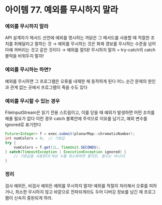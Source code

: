 # 아이템 77. 예외를 무시하지 말라

### 예외를 무시하지 말라
API 설계자가 메서드 선언에 예외를 명시하는 까닭은 그 메서드를 사용할 때 적절한 조치를 취해달라고 말하는 것
→ 예외를 무시하는 것은 화재 경보를 무시하는 수준을 넘어 아예 꺼버리는 것고 같은 것이다
→ 예외를 절!대! 무시하지 말자 = try-catch의 catch 블럭을 비워두지 말자!

### 예외를 무시하는 하면?
예외를 무시하면 그 프로그램은 오류를 내재한 채 동작하게 된다
어느 순간 문제의 원인과 관계 없는 곳에서 프로그램이 죽을 수도 있다

### 예외를 무시할 수 있는 경우
FileInputStream은 읽기 전용 스트림이고, 이를 닫을 때 예외가 발생하면 어떤 조치를 해줄 필요가 없다
이런 경우 catch 블록안에 주석으로 이유를 남기고, 예외 변수를 ignored로 표기한다

```java
Future<Integer> f = exec.submit(planarMap::chromaticNumber);
int numColors = 4;  // 기본값
try {
	numColors = f.get(1L, TimeUnit.SECONDS);
} catch(TimeoutException | ExecutionException ignored) {
	// 기본값을 사용한다(색상 수를 최소화하면 좋지만, 필수는 아니다)
}
```

### 정리
검사 예외든, 비검사 예외든 예외를 무시하지 말자!
예외를 적절히 처리해서 오류를 피하거나, 최소한 무시하지 않고 바깥으로 전파되게라도 두어 디버깅 정보를 남긴 채 프로그램이 신속히 중된되게 하라.
